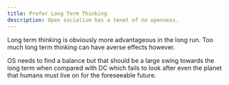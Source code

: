 ```yaml
---
title: Prefer Long Term Thinking
description: Open socialism has a tenet of no openness.
---
```


Long term thinking is obviously more advantageous in the long run. Too much long term thinking can have averse effects however.

OS needs to find a balance but that should be a large swing towards the long term when compared with DC which fails to look after even the planet that humans must live on for the foreseeable future.
